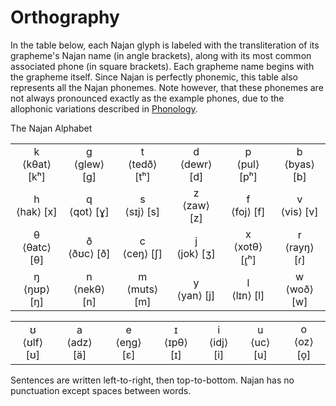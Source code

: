 # Orthography

In the table below, each Najan glyph is labeled with the transliteration of
its grapheme's Najan name (in angle brackets), along with its most common
associated phone (in square brackets). Each grapheme name begins with the
grapheme itself. Since Najan is perfectly phonemic, this table also represents
all the Najan phonemes. Note however, that these phonemes are not always
pronounced exactly as the example phones, due to the allophonic variations
described in [Phonology](./ch01-phonology.md).

<div class="caption">The Najan Alphabet</div>

| | | | | | |
| :-: | :-: | :-: | :-: | :-: | :-: |
| <naj-xxl>k</naj-xxl> <br> ⟨kθat⟩ \[kʰ\] | <naj-xxl>g</naj-xxl> <br> ⟨glew⟩ \[g\] | <naj-xxl>t</naj-xxl> <br> ⟨tedð⟩ \[tʰ\] | <naj-xxl>d</naj-xxl> <br> ⟨dewr⟩ \[d\] | <naj-xxl>p</naj-xxl> <br> ⟨pul⟩ \[pʰ\] | <naj-xxl>b</naj-xxl> <br> ⟨byas⟩ \[b\] |
| <naj-xxl>h</naj-xxl> <br> ⟨hak⟩ \[x\] | <naj-xxl>q</naj-xxl> <br> ⟨qot⟩ \[ɣ\] | <naj-xxl>s</naj-xxl> <br> ⟨sɪj⟩ \[s\] | <naj-xxl>z</naj-xxl> <br> ⟨zaw⟩ \[z\] | <naj-xxl>f</naj-xxl> <br> ⟨foj⟩ \[f\] | <naj-xxl>v</naj-xxl> <br> ⟨vis⟩ \[v\] |
| <naj-xxl>θ</naj-xxl> <br> ⟨θatc⟩ \[θ\] | <naj-xxl>ð</naj-xxl> <br> ⟨ðʊc⟩ \[ð\] | <naj-xxl>c</naj-xxl> <br> ⟨ceŋ⟩ \[ʃ\] | <naj-xxl>j</naj-xxl> <br> ⟨jok⟩ \[ʒ\] | <naj-xxl>x</naj-xxl> <br> ⟨xotθ⟩ \[ɾ̥ʰ\] | <naj-xxl>r</naj-xxl> <br> ⟨rayŋ⟩ \[ɾ\] |
| <naj-xxl>ŋ</naj-xxl> <br> ⟨ŋʊp⟩ \[ŋ\] | <naj-xxl>n</naj-xxl> <br> ⟨nekθ⟩ \[n\] | <naj-xxl>m</naj-xxl> <br> ⟨muts⟩ \[m\] | <naj-xxl>y</naj-xxl> <br> ⟨yan⟩ \[j\] | <naj-xxl>l</naj-xxl> <br> ⟨lɪn⟩ \[l\] | <naj-xxl>w</naj-xxl> <br> ⟨woð⟩ \[w\] |

| | | | | | | |
| :-: | :-: | :-: | :-: | :-: | :-: | :-: |
| <naj-xxl>ʊ</naj-xxl> <br> ⟨ʊlf⟩ \[ʊ\] | <naj-xxl>a</naj-xxl> <br> ⟨adz⟩ \[ä\] | <naj-xxl>e</naj-xxl> <br> ⟨eŋg⟩ \[ɛ\] | <naj-xxl>ɪ</naj-xxl> <br> ⟨ɪpθ⟩ \[ɪ\] | <naj-xxl>i</naj-xxl> <br> ⟨idj⟩ \[i\] | <naj-xxl>u</naj-xxl> <br> ⟨uc⟩ \[u\] | <naj-xxl>o</naj-xxl> <br> ⟨oz⟩ \[o̞\] |

Sentences are written left-to-right, then top-to-bottom. Najan has no
punctuation except spaces between words.
